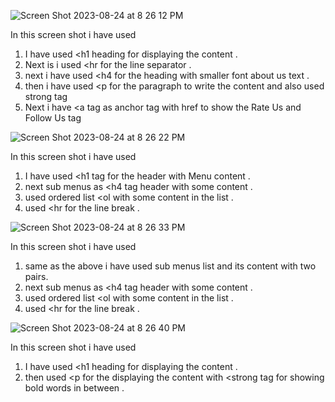 ![Screen Shot 2023-08-24 at 8 26 12 PM](https://github.com/santosh337/HTML/assets/19283972/0cad09f6-c6d8-41fe-b5d9-c4b8288403e6)

In this screen shot i have used 
1.  I have used <h1 heading for displaying the content .
2.  Next is i used <hr for the line separator .
3.  next i have used <h4 for the heading with smaller font about us text .
4.  then i have used <p for the paragraph to write the content and also used strong tag 
5.  Next i have <a tag as anchor tag with href to show the Rate Us and Follow Us tag



![Screen Shot 2023-08-24 at 8 26 22 PM](https://github.com/santosh337/HTML/assets/19283972/aba33918-41d7-4c17-89f9-cca8e0303ad8)

In this screen shot i have used 
1. I have used <h1 tag for the header with Menu content .
2. next sub menus as <h4 tag header with some content .
3. used ordered list <ol with some content in the list .
4. used <hr for the line break . 





![Screen Shot 2023-08-24 at 8 26 33 PM](https://github.com/santosh337/HTML/assets/19283972/02d9ccac-e340-4455-b1aa-66916a964883)

In this screen shot i have used 
1. same as the above i have used sub menus list and its content with two pairs. 
2. next sub menus as <h4 tag header with some content .
3. used ordered list <ol with some content in the list .
4. used <hr for the line break . 




![Screen Shot 2023-08-24 at 8 26 40 PM](https://github.com/santosh337/HTML/assets/19283972/5ee687f3-91b2-4ae7-864b-8d4fd5a9612a)


In this screen shot i have used 
1.  I have used <h1 heading for displaying the content .
2.  then used <p for the displaying the content with <strong tag for showing bold words in between . 




